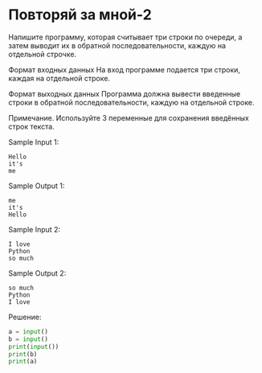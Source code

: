 # Повторяй за мной-2

Напишите программу, которая считывает три строки по очереди, а затем выводит их в обратной последовательности, каждую на отдельной строчке.

Формат входных данных
На вход программе подается три строки, каждая на отдельной строке.

Формат выходных данных
Программа должна вывести введенные строки в обратной последовательности, каждую на отдельной строке.

Примечание. Используйте 3 переменные для сохранения введённых строк текста.

Sample Input 1:
```
Hello
it's
me
```

Sample Output 1:
```
me
it's
Hello
```

Sample Input 2:
```
I love
Python
so much
```

Sample Output 2:
```
so much
Python
I love
```

Решение:
```python
a = input()
b = input()
print(input())
print(b)
print(a)
```
